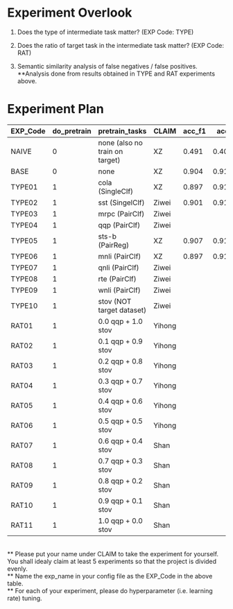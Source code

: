 # Experiment Overlook

1. Does the type of intermediate task matter? (EXP Code: TYPE<XX>)


2. Does the ratio of target task in the intermediate task matter? (EXP Code: RAT<XX>)

3. Semantic similarity analysis of false negatives / false positives.
**Analysis done from results obtained in TYPE and RAT experiments above.


# Experiment Plan
| EXP_Code | do_pretrain | pretrain_tasks            | CLAIM    | acc_f1 | acc | f1  | precision | recall  |
|----------|-------------|---------------------------|----------|--------|-----|-----|-----------|---------|
| NAIVE    | 0           | none (also no train on target)|   XZ |0.491   |0.405|0.576| 0.405     |1.000    |
| BASE     | 0           | none                      |   XZ     |0.904   |0.916|0.893| 0.921     |0.867    |
| TYPE01   | 1           | cola   (SingleClf)        |   XZ     |0.897   |0.911|0.884| 0.929     |0.843    |
| TYPE02   | 1           | sst   (SingelClf)         |    Ziwei |0.901   |0.913|0.890| 0.912     |0.868    |
| TYPE03   | 1           | mrpc      (PairClf)       |  Ziwei   |        |     |     |           |         |
| TYPE04   | 1           | qqp            (PairClf)  |   Ziwei  |        |     |     |           |         |
| TYPE05   | 1           | sts-b      (PairReg)      |   XZ     |0.907   |0.918|0.895| 0.923     |0.870    |
| TYPE06   | 1           | mnli     (PairClf)        |   XZ     |0.897   |0.911|0.884| 0.929     |0.843    |
| TYPE07   | 1           | qnli     (PairClf)        |   Ziwei  |        |     |     |           |         | 
| TYPE08   | 1           | rte     (PairClf)         |   Ziwei  |        |     |     |           |         |
| TYPE09   | 1           | wnli      (PairClf)       |   Ziwei  |        |     |     |           |         |
| TYPE10   | 1           | stov (NOT target dataset) |   Ziwei  |        |     |     |           |         |
| RAT01    | 1           | 0.0 qqp + 1.0 stov        |   Yihong |        |     |     |           |         |
| RAT02    | 1           | 0.1 qqp + 0.9 stov        |   Yihong |        |     |     |           |         |
| RAT03    | 1           | 0.2 qqp + 0.8 stov        |   Yihong |        |     |     |           |         |
| RAT04    | 1           | 0.3 qqp + 0.7 stov        |   Yihong |        |     |     |           |         |
| RAT05    | 1           | 0.4 qqp + 0.6 stov        |   Yihong |        |     |     |           |         |
| RAT06    | 1           | 0.5 qqp + 0.5 stov        |   Yihong |        |     |     |           |         |
| RAT07    | 1           | 0.6 qqp + 0.4 stov        |   Shan   |        |     |     |           |         |
| RAT08    | 1           | 0.7 qqp + 0.3 stov        |   Shan   |        |     |     |           |         |
| RAT09    | 1           | 0.8 qqp + 0.2 stov        |   Shan   |        |     |     |           |         |
| RAT10    | 1           | 0.9 qqp + 0.1 stov        |   Shan   |        |     |     |           |         |
| RAT11    | 1           | 1.0 qqp + 0.0 stov        |   Shan   |        |     |     |           |         |
<br>
** Please put your name under CLAIM to take the experiment for yourself. You shall idealy claim at least 5 experiments so that the project is divided evenly.<br>
** Name the exp_name in your config file as the EXP_Code in the above table.<br>
** For each of your experiment, please do hyperparameter (i.e. learning rate) tuning. <br>
